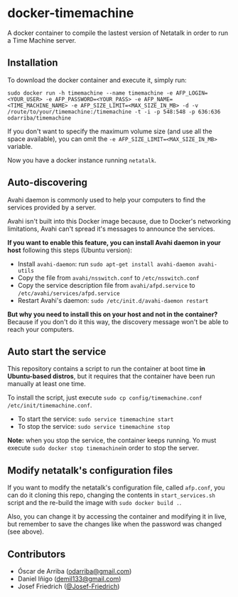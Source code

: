 # docker-timemachine
A docker container to compile the lastest version of Netatalk in order to run a Time Machine server.

## Installation

To download the docker container and execute it, simply run:

`sudo docker run -h timemachine --name timemachine -e AFP_LOGIN=<YOUR_USER> -e AFP_PASSWORD=<YOUR_PASS> -e AFP_NAME=<TIME_MACHINE_NAME> -e AFP_SIZE_LIMIT=<MAX_SIZE_IN_MB> -d -v /route/to/your/timemachine:/timemachine -t -i -p 548:548 -p 636:636 odarriba/timemachine`

If you don't want to specify the maximum volume size (and use all the space available), you can omit the `-e AFP_SIZE_LIMIT=<MAX_SIZE_IN_MB>` variable.

Now you have a docker instance running `netatalk`.

## Auto-discovering

Avahi daemon is commonly used to help your computers to find the services provided by a server.

Avahi isn't built into this Docker image because, due to Docker's networking limitations, Avahi can't spread it's messages to announce the services.

**If you want to enable this feature, you can install Avahi daemon in your host** following this steps (Ubuntu version):

* Install `avahi-daemon`: run `sudo apt-get install avahi-daemon avahi-utils`
* Copy the file from `avahi/nsswitch.conf` to `/etc/nsswitch.conf`
* Copy the service description file from `avahi/afpd.service` to `/etc/avahi/services/afpd.service`
* Restart Avahi's daemon: `sudo /etc/init.d/avahi-daemon restart`

**But why you need to install this on your host and not in the container?** Because if you don't do it this way, the discovery message won't be able to reach your computers.

## Auto start the service

This repository contains a script to run the container at boot time **in Ubuntu-based distros**, but it requires that the container have been run manually at least one time.

To install the script, just execute `sudo cp config/timemachine.conf /etc/init/timemachine.conf`.

* To start the service: `sudo service timemachine start`
* To stop the service: `sudo service timemachine stop`

**Note:** when you stop the service, the container keeps running. Yo must execute `sudo docker stop timemachine`in order to stop the server.

## Modify netatalk's configuration files

If you want to modify the netatalk's configuration file, called `afp.conf`, you can do it cloning this repo, changing the contents in `start_services.sh` script and the re-build the image with `sudo docker build .`.

Also, you can change it by accessing the container and modifying it in live, but remember to save the changes like when the password was changed (see above).

## Contributors

* Óscar de Arriba (odarriba@gmail.com)
* Daniel Iñigo (demil133@gmail.com)
* Josef Friedrich ([@Josef-Friedrich](https://github.com/Josef-Friedrich))
